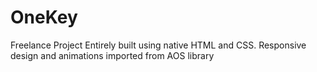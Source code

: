 # OneKey
Freelance Project
Entirely built using native HTML and CSS. Responsive design and animations imported from AOS library
